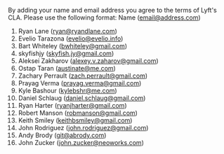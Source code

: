 By adding your name and email address you agree to the terms of Lyft's CLA.
Please use the following format: Name (email@address.com)

1. Ryan Lane (ryan@ryandlane.com)
1. Evelio Tarazona (evelio@evelio.info)
1. Bart Whiteley (bwhiteley@gmail.com)
1. skyfishjy (skyfish.jy@gmail.com)
1. Aleksei Zakharov (alexey.v.zaharov@gmail.com)
1. Ostap Taran (austinate@me.com)
1. Zachary Perrault (zach.perrault@gmail.com)
1. Prayag Verma (prayag.verma@gmail.com)
1. Kyle Bashour (kylebshr@me.com)
1. Daniel Schlaug (daniel.schlaug@gmail.com)
1. Ryan Harter (ryanjharter@gmail.com)
1. Robert Manson (robmanson@gmail.com)
1. Keith Smiley (keithbsmiley@gmail.com)
1. John Rodriguez (john.rodriguez@gmail.com)
1. Andy Brody (git@abrody.com)
1. John Zucker (john.zucker@neoworks.com)

